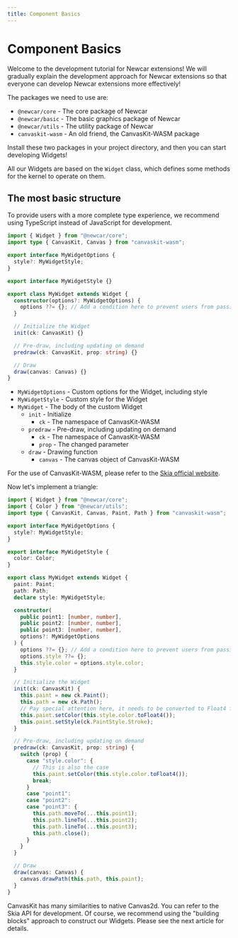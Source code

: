 ```yaml
---
title: Component Basics
---
```


# Component Basics

Welcome to the development tutorial for Newcar extensions! We will gradually explain the development approach for Newcar extensions so that everyone can develop Newcar extensions more effectively!

The packages we need to use are:

- `@newcar/core` - The core package of Newcar
- `@newcar/basic` - The basic graphics package of Newcar
- `@newcar/utils` - The utility package of Newcar
- `canvaskit-wasm` - An old friend, the CanvasKit-WASM package

Install these two packages in your project directory, and then you can start developing Widgets!

All our Widgets are based on the `Widget` class, which defines some methods for the kernel to operate on them.

## The most basic structure

To provide users with a more complete type experience, we recommend using TypeScript instead of JavaScript for development.

```typescript
import { Widget } from "@newcar/core";
import type { CanvasKit, Canvas } from "canvaskit-wasm";

export interface MyWidgetOptions {
  style?: MyWidgetStyle;
}

export interface MyWidgetStyle {}

export class MyWidget extends Widget {
  constructor(options?: MyWidgetOptions) {
    options ??= {}; // Add a condition here to prevent users from passing empty options
  }

  // Initialize the Widget
  init(ck: CanvasKit) {}

  // Pre-draw, including updating on demand
  predraw(ck: CanvasKit, prop: string) {}

  // Draw
  draw(canvas: Canvas) {}
}
```

- `MyWidgetOptions` - Custom options for the Widget, including style
- `MyWidgetStyle` - Custom style for the Widget
- `MyWidget` - The body of the custom Widget
  - `init` - Initialize
    - `ck` - The namespace of CanvasKit-WASM
  - `predraw` - Pre-draw, including updating on demand
    - `ck` - The namespace of CanvasKit-WASM
    - `prop` - The changed parameter
  - `draw` - Drawing function
    - `canvas` - The canvas object of CanvasKit-WASM

For the use of CanvasKit-WASM, please refer to the [Skia official website](https://skia.org).

Now let's implement a triangle:

```typescript
import { Widget } from "@newcar/core";
import { Color } from "@newcar/utils";
import type { CanvasKit, Canvas, Paint, Path } from "canvaskit-wasm";

export interface MyWidgetOptions {
  style?: MyWidgetStyle;
}

export interface MyWidgetStyle {
  color: Color;
}

export class MyWidget extends Widget {
  paint: Paint;
  path: Path;
  declare style: MyWidgetStyle;

  constructor(
    public point1: [number, number],
    public point2: [number, number],
    public point3: [number, number],
    options?: MyWidgetOptions
  ) {
    options ??= {}; // Add a condition here to prevent users from passing empty options
    options.style ??= {};
    this.style.color = options.style.color;
  }

  // Initialize the Widget
  init(ck: CanvasKit) {
    this.paint = new ck.Paint();
    this.path = new ck.Path();
    // Pay special attention here, it needs to be converted to Float4 format
    this.paint.setColor(this.style.color.toFloat4());
    this.paint.setStyle(ck.PaintStyle.Stroke);
  }

  // Pre-draw, including updating on demand
  predraw(ck: CanvasKit, prop: string) {
    switch (prop) {
      case "style.color": {
        // This is also the case
        this.paint.setColor(this.style.color.toFloat4());
        break;
      }
      case "point1":
      case "point2":
      case "point3": {
        this.path.moveTo(...this.point1);
        this.path.lineTo(...this.point2);
        this.path.lineTo(...this.point3);
        this.path.close();
      }
    }
  }

  // Draw
  draw(canvas: Canvas) {
    canvas.drawPath(this.path, this.paint);
  }
}
```

CanvasKit has many similarities to native Canvas2d. You can refer to the Skia API for development. Of course, we recommend using the "building blocks" approach to construct our Widgets. Please see the next article for details.
